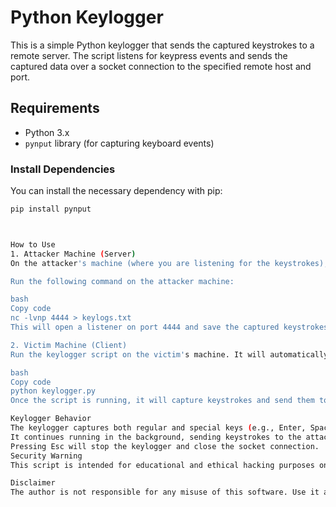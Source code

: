# Python Keylogger

This is a simple Python keylogger that sends the captured keystrokes to a remote server. The script listens for keypress events and sends the captured data over a socket connection to the specified remote host and port.

## Requirements

- Python 3.x
- `pynput` library (for capturing keyboard events)

### Install Dependencies

You can install the necessary dependency with pip:

```bash
pip install pynput



How to Use
1. Attacker Machine (Server)
On the attacker's machine (where you are listening for the keystrokes), you need to use Netcat to listen on the specified port and capture the incoming keystrokes.

Run the following command on the attacker machine:

bash
Copy code
nc -lvnp 4444 > keylogs.txt
This will open a listener on port 4444 and save the captured keystrokes to keylogs.txt.

2. Victim Machine (Client)
Run the keylogger script on the victim's machine. It will automatically attempt to establish a connection to the attacker's machine at the specified IP address (REMOTE_HOST) and port (REMOTE_PORT).

bash
Copy code
python keylogger.py
Once the script is running, it will capture keystrokes and send them to the attacker's machine.

Keylogger Behavior
The keylogger captures both regular and special keys (e.g., Enter, Space, Esc).
It continues running in the background, sending keystrokes to the attacker machine until the Esc key is pressed.
Pressing Esc will stop the keylogger and close the socket connection.
Security Warning
This script is intended for educational and ethical hacking purposes only. Do not use it for malicious activities. Always obtain explicit permission before testing or deploying keyloggers or similar software on any system.

Disclaimer
The author is not responsible for any misuse of this software. Use it at your own risk.


```
